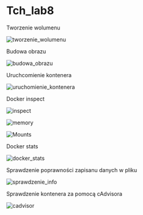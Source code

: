 # Tch_lab8

Tworzenie wolumenu

![tworzenie_wolumenu](https://github.com/Manotiwak/Tch_lab8/assets/129669781/c10dc89b-a566-4300-8853-fc2b5f7374b2)


Budowa obrazu

![budowa_obrazu](https://github.com/Manotiwak/Tch_lab8/assets/129669781/59d26dc3-57b8-4ef7-a2d6-26396382f094)


Uruchcomienie kontenera

![uruchomienie_kontenera](https://github.com/Manotiwak/Tch_lab8/assets/129669781/2348b3c9-9e2f-4d44-82e6-cf750df2bc4b)


Docker inspect

![inspect](https://github.com/Manotiwak/Tch_lab8/assets/129669781/a8c3a3fc-1cdb-40e1-87d3-b3b38ff9663a)

![memory](https://github.com/Manotiwak/Tch_lab8/assets/129669781/13e2034c-f848-47a7-85cb-d9bed256e99c)

![Mounts](https://github.com/Manotiwak/Tch_lab8/assets/129669781/27289425-dcd6-4321-a93b-3bfb9cbb26e7)


Docker stats

![docker_stats](https://github.com/Manotiwak/Tch_lab8/assets/129669781/6b7bf47f-c9ab-4da5-9ef9-b1c77836400c)


Sprawdzenie poprawności zapisanu danych w pliku

![sprawdzenie_info](https://github.com/Manotiwak/Tch_lab8/assets/129669781/c974a6a4-ad76-4c4a-adba-658ad03c2aa3)


Sprawdzenie kontenera za pomocą cAdvisora

![cadvisor](https://github.com/Manotiwak/Tch_lab8/assets/129669781/e5fb9fcb-897c-49bc-9302-81911839e5b9)
